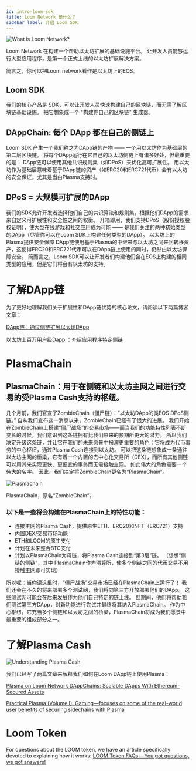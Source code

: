 ```yaml
---
id: intro-loom-sdk
title: Loom Network 是什么？
sidebar_label: 介绍 Loom SDK
---
```

![What is Loom Network?](/developers/img/what-is-loom.png)

Loom Network 在构建一个帮助以太坊扩展的基础设施平台。 让开发人员能够运行大型应用程序，是第一个正式上线的以太坊扩展解决方案。

简言之，你可以把Loom network看作是以太坊上的EOS。

## Loom SDK

我们的核心产品是 SDK，可以让开发人员快速构建自己的区块链，而无需了解区块链基础设施。 把它想象成一个 "构建你自己的区块链" 生成器。

## DAppChain: 每个 DApp 都在自己的侧链上

Loom SDK 产生一个我们称之为DApp链的产物 —— 一个用以太坊作为基础层的第二层区块链。 将每个DApp运行在它自己的以太坊侧链上有诸多好处，但最重要的是： DApp链可以使用其他共识规则集（如DPoS）来优化高可扩展性。 用以太坊作为基础层意味着基于DApp链的资产（如ERC20和ERC721代币）会有以太坊的安全保证，尤其是当由Plasma支持时。

## DPoS = 大规模可扩展的DApp

我们的SDK允许开发者选择他们自己的共识算法和规则集，根据他们DApp的需求来自定义可扩展性和安全性之间的权衡。 开箱即用，我们支持DPoS（股份授权股权证明），使大型在线游戏和社交应用成为可能 —— 是我们关注的两种初始类型的DApp（尽管你可以在Loom SDK上构建任何类型的DApp）。 以太坊上的Plasma提供安全保障 DApp链使用基于Plasma的中继来与以太坊之间来回转移资产，这使得ERC20和ERC721代币可以在DApp链上使用的同时，仍然由以太坊保障安全。 简而言之，Loom SDK可以让开发者们构建他们会在EOS上构建的相同类型的应用，但是它们将会有以太坊的支持。

# 了解DApp链

为了更好地理解我们关于扩展性和DApp链优势的核心论文，请阅读以下两篇博客文章：

[DApp链：通过侧链扩展以太坊DApp](https://medium.com/loom-network/dappchains-scaling-ethereum-dapps-through-sidechains-f99e51fff447)

[以太坊上百万用户级Dapp ：介绍应用程序特定侧链](https://medium.com/loom-network/million-user-dapps-on-ethereum-an-introduction-to-application-specific-sidechains-c0fdc288c5e5)

# PlasmaChain

## PlasmaChain：用于在侧链和以太坊主网之间进行交易的受Plasma Cash支持的枢纽。

几个月前，我们官宣了ZombieChain（僵尸链）：“以太坊DApp的类EOS DPoS侧链。” 自从我们宣布这一消息以来，ZombieChain已经有了很大的进展。 我们开始在ZombieChain上搭建“僵尸战场”的交易市场——而当我们的功能特性列表不断变长的时候，我们意识到这条链拥有比我们原来的预期所更大的潜力。 所以我们决定升级这条链，并让它在我们的未来愿景中扮演更重要的角色：它将成为代币事务的中心枢纽，通过Plasma Cash连接到以太坊。 可以把这条链想象成一条通往以太坊主网的桥梁，它有着一个内置的去中心化交易所（DEX），而所有其他侧链可以用其来实现更快、更便宜的事务而无需接触主网。 如此伟大的角色需要一个伟大的名字。 因此，我们决定将ZombieChain更名为“PlasmaChain”。

![Plasmachain](/developers/img/plasmachain_diagram.png)

PlasmaChain，原名“ZombieChain”。

### 以下是一些将会构建在PlasmaChain上的特性功能：

* 连接主网的Plasma Cash，提供原生ETH、ERC20和NFT（ERC721）支持
* 内置DEX/交易市场功能
* ETH和LOOM的原生支付
* 计划在未来整合BTC支付
* 计划以PlasmaChain为母链，将Plasma Cash连接到“第3层”链。 （想想“侧链的侧链”，其中 PlasmaChain作为清算所，使多个侧链之间的代币交易不用接触主网即可实现）

所以呢：当你读这里时，“僵尸战场”交易市场已经在PlasmaChain上运行了！ 我们还会在不久的将来部署多个测试网，我们将向第三方开放部署他们的DApp。 这些测试网可能会在后来发展作为他们自己特定的链上线。 但期间，他们将帮助我们测试第三方DApp，对新功能进行尝试并最终将其纳入PlasmaChain。 作为中心枢纽，它充当多个侧链和以太坊之间的桥梁，PlasmaChain将成为我们愿景中最重要的组成部分之一。

# 了解Plasma Cash

![Understanding Plasma Cash](/developers/img/plasma.jpg)

我们已经写了两篇文章来解释我们如何在Loom DApp链上使用Plasma：

[Plasma on Loom Network DAppChains: Scalable DApps With Ethereum-Secured Assets](https://medium.com/loom-network/loom-network-plasma-5e86caaadef2)

[Practical Plasma (Volume I): Gaming—focuses on some of the real-world user benefits of securing sidechains with Plasma](https://medium.com/loom-network/practical-plasma-volume-i-gaming-9cfd3f971734)

# Loom Token

For questions about the LOOM token, we have an article specifically devoted to explaining how it works: [LOOM Token FAQs — You got questions, we got answers!](https://medium.com/loom-network/loom-token-faqs-you-got-questions-we-got-answers-2d3c9185b4d0)